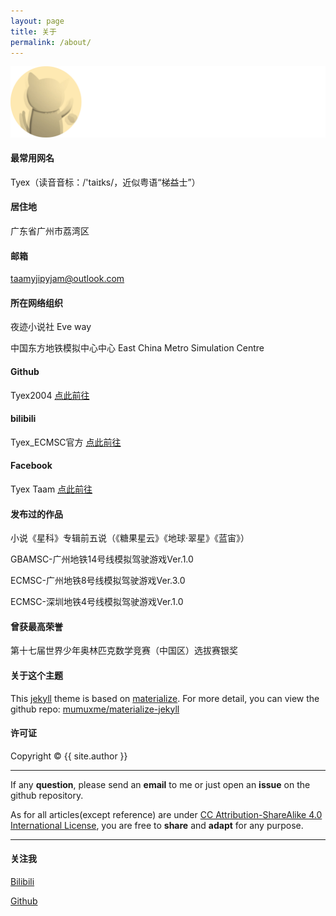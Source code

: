 ```yaml
---
layout: page
title: 关于
permalink: /about/
---
```


![图片显示失败](tyexhead.png)

#### 最常用网名

Tyex（读音音标：/'taiɪks/，近似粤语“梯益士”）

#### 居住地

广东省广州市荔湾区

#### 邮箱

taamyjipyjam@outlook.com

#### 所在网络组织

夜迹小说社 Eve way

中国东方地铁模拟中心中心 East China Metro Simulation Centre

#### Github

Tyex2004 [点此前往](https://github.com/Tyex2004/)

#### bilibili

Tyex_ECMSC官方 [点此前往](https://space.bilibili.com/420412587)

#### Facebook

Tyex Taam [点此前往](https://www.facebook.com/taamyjipyjam)

#### 发布过的作品

小说《星科》专辑前五说（《糖果星云》《地球·翠星》《蓝宙》）

GBAMSC-广州地铁14号线模拟驾驶游戏Ver.1.0

ECMSC-广州地铁8号线模拟驾驶游戏Ver.3.0

ECMSC-深圳地铁4号线模拟驾驶游戏Ver.1.0

#### 曾获最高荣誉

第十七届世界少年奥林匹克数学竞赛（中国区）选拔赛银奖

#### 关于这个主题

This [jekyll](https://jekyllrb.com) theme is based on [materialize](http://materializecss.com). For more detail, you can view the github repo: [mumuxme/materialize-jekyll](https://github.com/mumuxme/materialize-jekyll)


#### 许可证

Copyright&nbsp;&copy;&nbsp;{{ site.author }}

- - -

If any <b>question</b>, please send an <b>email</b> to me or just open an <b>issue</b> on the github repository. 

As for all articles(except reference) are under [CC Attribution-ShareAlike 4.0 International License](https://creativecommons.org/licenses/by-sa/4.0/), you are free to <b>share</b> and <b>adapt</b> for any purpose.

- - -

#### 关注我

[Bilibili](http://www.tyex.ink)

[Github](https://github.com/Tyex2004/)
